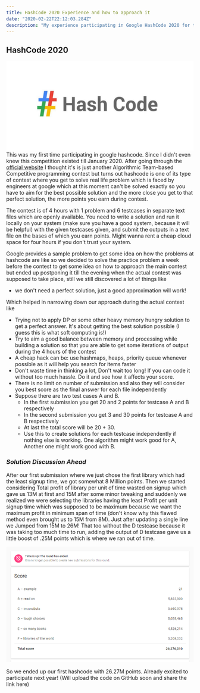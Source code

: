 ```yaml
---
title: HashCode 2020 Experience and how to approach it
date: "2020-02-22T22:12:03.284Z"
description: "My experience participating in Google HashCode 2020 for the first time and the takeaways I got from participating in it which might help you when participating for the first time"
---
```

## HashCode 2020
![HashCode](images/hashcode.jpg)
This was my first time participating in google hashcode. Since I didn't even knew this competition existed till January 2020. After going through the [official website](https://codingcompetitions.withgoogle.com/hashcode/about) I thought it's is just another Algorithmic Team-based Competitive programming contest but turns out hashcode is one of its type of contest where you get to solve real life problem which is faced by engineers at google which at this moment can't be solved exactly so you have to aim for the best possible solution and the more close you get to that perfect solution, the more points you earn during contest.
 
The contest is of 4 hours with 1 problem and 6 testcases in separate text files which are openly available. You need to write a solution and run it locally on your system (make sure you have a good system, because it will be helpful) with the given testcases given, and submit the outputs in a text file on the bases of which you earn points. Might wanna rent a cheap cloud space for four hours if you don't trust your system.
 
Google provides a sample problem to get some idea on how the problems at hashcode are like so we decided to solve the practice problem a week before the contest to get some idea on how to approach the main contest but ended up postponing it till the evening when the actual contest was supposed to take place, still we still discovered a lot of things like  
 
- we don't need a perfect solution, just a good approximation will work!
 
Which helped in narrowing down our approach during the actual contest like
 
- Trying not to apply DP or some other heavy memory hungry solution to get a perfect answer. It's about getting the best solution possible (I guess this is what soft computing is!)
- Try to aim a good balance between memory and processing while building a solution so that you are able to get some iterations of output during the 4 hours of the contest
- A cheap hack can be: use hashmaps, heaps, priority queue whenever possible as it will help you search for items faster 
- Don't waste time in thinking a lot, Don't wait too long! If you can code it without too much hassle. Do it and see how it affects your score.
- There is no limit on number of submission and also they will consider you best score as the final answer for each file independently
- Suppose there are two test cases A and B.
    - In the first submission you get 20 and 2 points for testcase A and B respectively
    - In the second submission you get 3 and 30 points for testcase A and B respectively
    - At last the total score will be 20 + 30.
    - Use this to create solutions for each testcase independently if nothing else is working. One algorithm might work good for A, Another one might work good with B. 
 
 
### *Solution Discussion Ahead*
 
After our first submission where we just chose the first library which had the least signup time, we got somewhat 8 Million points. Then we started considering Total profit of library per unit of time wasted on signup which gave us 13M at first and 15M after some minor tweaking and suddenly we realized we were selecting the libraries having the least Profit per unit signup time which was supposed to be maximum because we want the maximum profit in minimum span of time (don't know why this flawed method even brought us to 15M from 8M). Just after updating a single line we Jumped from 15M to 26M! That too without the D testcase because it was taking too much time to run, adding the output of D testcase gave us a little boost of .25M points which is where we ran out of time.
 
![Points Table](images/leaderboard.png)
 
So we ended up our first hashcode with 26.27M points. Already excited to participate next year! (Will upload the code on GitHub soon and share the link here)
